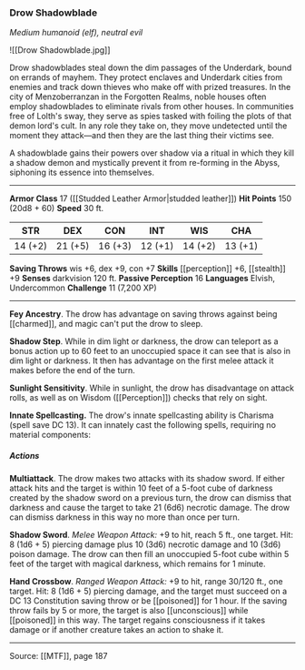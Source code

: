 ### Drow Shadowblade
_Medium humanoid (elf), neutral evil_

![[Drow Shadowblade.jpg]]

Drow shadowblades steal down the dim passages of the Underdark, bound on errands of mayhem. They protect enclaves and Underdark cities from enemies and track down thieves who make off with prized treasures. In the city of Menzoberranzan in the Forgotten Realms, noble houses often employ shadowblades to eliminate rivals from other houses. In communities free of Lolth's sway, they serve as spies tasked with foiling the plots of that demon lord's cult. In any role they take on, they move undetected until the moment they attack—and then they are the last thing their victims see.

A shadowblade gains their powers over shadow via a ritual in which they kill a shadow demon and mystically prevent it from re-forming in the Abyss, siphoning its essence into themselves.



---

**Armor Class** 17 ([[Studded Leather Armor|studded leather]])
**Hit Points** 150 (20d8 + 60)
**Speed** 30 ft.

| STR     | DEX     | CON     | INT     | WIS     | CHA     |
|---------|---------|---------|---------|---------|---------|
| 14 (+2) | 21 (+5) | 16 (+3) | 12 (+1) | 14 (+2) | 13 (+1) |

**Saving Throws** wis +6, dex +9, con +7
**Skills** [[perception]] +6, [[stealth]] +9
**Senses** darkvision 120 ft.
**Passive Perception** 16
**Languages** Elvish, Undercommon
**Challenge** 11 (7,200 XP)

---

**Fey Ancestry**. The drow has advantage on saving throws against being [[charmed]], and magic can't put the drow to sleep.

**Shadow Step**. While in dim light or darkness, the drow can teleport as a bonus action up to 60 feet to an unoccupied space it can see that is also in dim light or darkness. It then has advantage on the first melee attack it makes before the end of the turn.

**Sunlight Sensitivity**. While in sunlight, the drow has disadvantage on attack rolls, as well as on Wisdom ([[Perception]]) checks that rely on sight.

**Innate Spellcasting.** The drow's innate spellcasting ability is Charisma (spell save DC 13). It can innately cast the following spells, requiring no material components:

##### Actions
**Multiattack**. The drow makes two attacks with its shadow sword. If either attack hits and the target is within 10 feet of a 5-foot cube of darkness created by the shadow sword on a previous turn, the drow can dismiss that darkness and cause the target to take 21 (6d6) necrotic damage. The drow can dismiss darkness in this way no more than once per turn.

**Shadow Sword**. _Melee Weapon Attack:_ +9 to hit, reach 5 ft., one target. Hit: 8 (1d6 + 5) piercing damage plus 10 (3d6) necrotic damage and 10 (3d6) poison damage. The drow can then fill an unoccupied 5-foot cube within 5 feet of the target with magical darkness, which remains for 1 minute.

**Hand Crossbow**. _Ranged Weapon Attack:_ +9 to hit, range 30/120 ft., one target. Hit: 8 (1d6 + 5) piercing damage, and the target must succeed on a DC 13 Constitution saving throw or be [[poisoned]] for 1 hour. If the saving throw fails by 5 or more, the target is also [[unconscious]] while [[poisoned]] in this way. The target regains consciousness if it takes damage or if another creature takes an action to shake it.


---

Source: [[MTF]], page 187